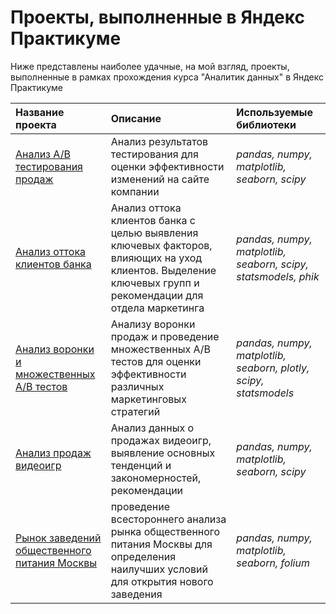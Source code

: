# Проекты, выполненные в Яндекс Практикуме

Ниже представлены наиболее удачные, на мой взгляд, проекты, выполненные в рамках прохождения курса "Аналитик данных" в Яндекс Практикуме

| Название проекта | Описание | Используемые библиотеки | 
| :---------------------- | :---------------------- | :---------------------- |
| [Анализ A/B тестирования продаж](ab_sales) | Анализ результатов тестирования для оценки эффективности изменений на сайте компании| *pandas, numpy, matplotlib, seaborn, scipy* |
| [Анализ оттока клиентов банка](bank_churn) | Анализ оттока клиентов банка с целью выявления ключевых факторов, влияющих на уход клиентов. Выделение ключевых групп и рекомендации для отдела маркетинга| *pandas, numpy, matplotlib, seaborn, scipy, statsmodels, phik* |
| [Анализ воронки и множественных A/B тестов](funnel_multiple_ab) | Анализу воронки продаж и проведение множественных A/B тестов для оценки эффективности различных маркетинговых стратегий| *pandas, numpy, matplotlib, seaborn, plotly, scipy, statsmodels* |
| [Анализ продаж видеоигр](game_sales) | Анализ данных о продажах видеоигр, выявление основных тенденций и закономерностей, рекомендации| *pandas, numpy, matplotlib, seaborn, scipy* |
| [Рынок заведений общественного питания Москвы](moscow_food) | проведение всестороннего анализа рынка общественного питания Москвы для определения наилучших условий для открытия нового заведения| *pandas, numpy, matplotlib, seaborn, folium* |
